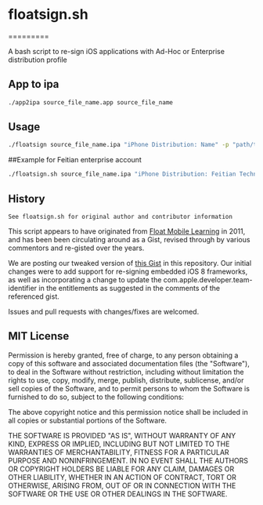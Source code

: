 # floatsign.sh
=========

A bash script to re-sign iOS applications with Ad-Hoc or Enterprise distribution profile

## App to ipa
```bash
./app2ipa source_file_name.app source_file_name
```

## Usage
 
```bash
./floatsign source_file_name.ipa "iPhone Distribution: Name" -p "path/to/profile" [-d "display name"]  [-e entitlements] [-k keychain] -b "BundleIdentifier" output_filename.ipa
```

##Example for Feitian enterprise account

```bash
./floatsign.sh source_file_name.ipa "iPhone Distribution: Feitian Technologies Co., Ltd." -p "*/path/FT_IN_HOUSE.mobileprovision" -b "com.ftsafe.xx" output_filename.ipa
```
## History

`See floatsign.sh for original author and contributor information`

This script appears to have originated from [Float Mobile Learning](http://www.floatlearning.com/) in 2011, and has been been circulating around as a Gist, revised through by various commentors and re-gisted over the years.

We are posting our tweaked version of [this Gist](https://gist.github.com/Weptun/5406993) in this repository. Our initial changes were to add support for re-signing embedded iOS 8 frameworks, as well as incorporating a change to update the <key>com.apple.developer.team-identifier</key> in the entitlements as suggested in the comments of the referenced gist. 

Issues and pull requests with changes/fixes are welcomed.


## MIT License


Permission is hereby granted, free of charge, to any person obtaining a copy of this software and associated documentation files (the "Software"), to deal in the Software without restriction, including without limitation the rights to use, copy, modify, merge, publish, distribute, sublicense, and/or sell copies of the Software, and to permit persons to whom the Software is furnished to do so, subject to the following conditions:

The above copyright notice and this permission notice shall be included in all copies or substantial portions of the Software.

THE SOFTWARE IS PROVIDED "AS IS", WITHOUT WARRANTY OF ANY KIND, EXPRESS OR IMPLIED, INCLUDING BUT NOT LIMITED TO THE WARRANTIES OF MERCHANTABILITY, FITNESS FOR A PARTICULAR PURPOSE AND NONINFRINGEMENT. IN NO EVENT SHALL THE AUTHORS OR COPYRIGHT HOLDERS BE LIABLE FOR ANY CLAIM, DAMAGES OR OTHER LIABILITY, WHETHER IN AN ACTION OF CONTRACT, TORT OR OTHERWISE, ARISING FROM, OUT OF OR IN CONNECTION WITH THE SOFTWARE OR THE USE OR OTHER DEALINGS IN THE SOFTWARE.
